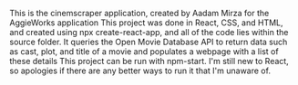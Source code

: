 This is the cinemscraper application, created by Aadam Mirza for the AggieWorks application
This project was done in React, CSS, and HTML, and created using npx create-react-app, and all of the code lies within the source folder.
It queries the Open Movie Database API to return data such as cast, plot, and title of a movie and populates a webpage with a list of these details
This project can be run with npm-start. I'm still new to React, so apologies if there are any better ways to run it that I'm unaware of.
